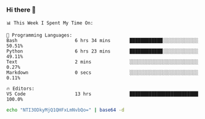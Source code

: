 ### Hi there 👋

<!--START_SECTION:waka-->
```text
📊 This Week I Spent My Time On: 

💬 Programming Languages: 
Bash                     6 hrs 34 mins       ████████████░░░░░░░░░░░░░   50.51% 
Python                   6 hrs 23 mins       ████████████░░░░░░░░░░░░░   49.11% 
Text                     2 mins              ░░░░░░░░░░░░░░░░░░░░░░░░░   0.27% 
Markdown                 0 secs              ░░░░░░░░░░░░░░░░░░░░░░░░░   0.11%

🔥 Editors: 
VS Code                  13 hrs              █████████████████████████   100.0%
```


<!--END_SECTION:waka-->

```bash
echo "NTI3ODkyMjQ1QHFxLmNvbQo=" | base64 -d
```
